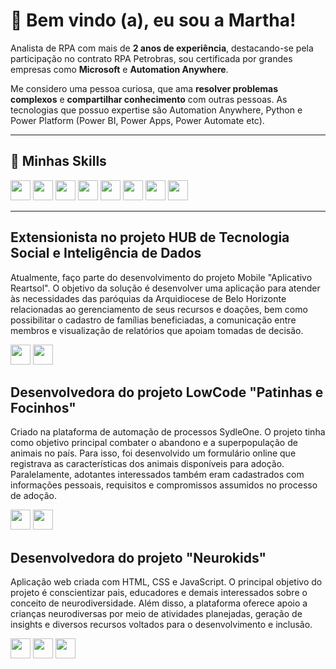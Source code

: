 # 👾 Bem vindo (a), eu sou a Martha!

Analista de RPA com mais de **2 anos de experiência**, destacando-se pela participação no contrato RPA Petrobras, sou certificada por grandes empresas como **Microsoft** e **Automation Anywhere**. 

Me considero uma pessoa curiosa, que ama **resolver problemas complexos** e **compartilhar conhecimento** com outras pessoas. As tecnologias que possuo expertise são Automation Anywhere, Python e Power Platform (Power BI, Power Apps, Power Automate etc).

---

## 🚀 Minhas Skills

<code><img height="32" src="https://github.com/user-attachments/assets/13ec235b-d50d-4eb5-8c43-50bde64be15d"/></code>
<code><img height="32" src="https://github.com/user-attachments/assets/287fe025-438b-44b8-8880-d21a7a9046da"/></code>
<code><img height="32" src="https://github.com/user-attachments/assets/dd74c160-9f45-4c6b-9ec8-0167dce47c46"/></code>
<code><img height="32" src="https://github.com/user-attachments/assets/5c6ee9f8-d891-4c22-aea9-13ad315afd94"/></code>
<code><img height="32" src="https://github.com/user-attachments/assets/734e682c-abf0-46e2-91f4-be87a1351602"/></code>
<code><img height="32" src="https://github.com/user-attachments/assets/93ef4fb1-589a-4b31-a7f4-7a30bb23db8c"/></code>
<code><img height="32" src="https://github.com/user-attachments/assets/1997b611-a850-4c57-8069-3ec523f70b9e"/></code>
<code><img height="32" src="https://github.com/user-attachments/assets/89e016b5-f228-4c3d-8dd0-b7cb553f70f1"/></code>

---

## **Extensionista no projeto HUB de Tecnologia Social e Inteligência de Dados** 

Atualmente, faço parte do desenvolvimento do projeto Mobile "Aplicativo Reartsol". O objetivo da solução é desenvolver uma aplicação para atender às necessidades das paróquias da Arquidiocese de Belo Horizonte relacionadas ao gerenciamento de seus recursos e doações, bem como possibilitar o cadastro de famílias beneficiadas, a comunicação entre membros e visualização de relatórios que apoiam tomadas de decisão.

<code><img height="32" src="https://github.com/user-attachments/assets/d9b9f062-31f5-4c69-8dda-e69cd05ea9bb"/></code>
<code><img height="32" src="https://github.com/user-attachments/assets/34fe1c0f-134a-4afe-9acc-01c978bc0f7a"/></code>

 ## **Desenvolvedora do projeto LowCode "Patinhas e Focinhos"** 
 
Criado na plataforma de automação de processos SydleOne. O projeto tinha como objetivo principal combater o abandono e a superpopulação de animais no país. Para isso, foi desenvolvido um formulário online que registrava as características dos animais disponíveis para adoção. Paralelamente, adotantes interessados também eram cadastrados com informações pessoais, requisitos e compromissos assumidos no processo de adoção. 

<code><img height="32" src="https://github.com/user-attachments/assets/da16cfeb-d37c-459e-b354-c9a72814bc92"/></code>
<code><img height="32" src="https://github.com/user-attachments/assets/410793ef-8d58-4886-9cfe-159d12ef13e3"/></code>

## **Desenvolvedora do projeto "Neurokids"** 

Aplicação web criada com HTML, CSS e JavaScript. O principal objetivo do projeto é conscientizar pais, educadores e demais interessados sobre o conceito de neurodiversidade. Além disso, a plataforma oferece apoio a crianças neurodiversas por meio de atividades planejadas, geração de insights e diversos recursos voltados para o desenvolvimento e inclusão.

<code><img height="32" src="https://github.com/user-attachments/assets/67f3cf98-ff2f-4a8f-a49c-52e661418d1a"/></code>
<code><img height="32" src="https://github.com/user-attachments/assets/7dbf2f24-551b-401a-87c3-07e302de44dd"/></code>
<code><img height="32" src="https://github.com/user-attachments/assets/06699d1b-e334-4292-92f4-2ec86069b381"/></code>




